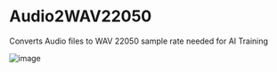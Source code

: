 # Audio2WAV22050
Converts Audio files to WAV 22050 sample rate needed for AI Training 

![image](https://github.com/user-attachments/assets/decce426-81cc-4bb1-919d-fe51924b09b9)
